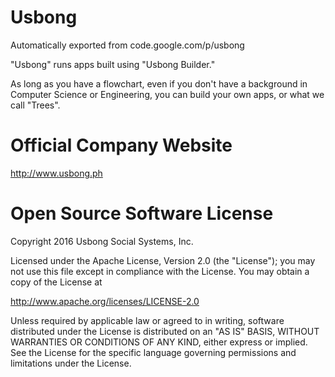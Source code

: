 # Usbong
Automatically exported from code.google.com/p/usbong

"Usbong" runs apps built using "Usbong Builder."

As long as you have a flowchart, even if you don't have a background in Computer Science or Engineering, you can build your own apps, or what we call "Trees".

# Official Company Website
http://www.usbong.ph

# Open Source Software License
Copyright 2016 Usbong Social Systems, Inc.

Licensed under the Apache License, Version 2.0 (the "License"); you may not use this file except in compliance with the License. You may obtain a copy of the License at

   http://www.apache.org/licenses/LICENSE-2.0
  
Unless required by applicable law or agreed to in writing, software distributed under the License is distributed on an "AS IS" BASIS, WITHOUT WARRANTIES OR CONDITIONS OF ANY KIND, either express or implied. See the License for the specific language governing permissions and limitations under the License.
